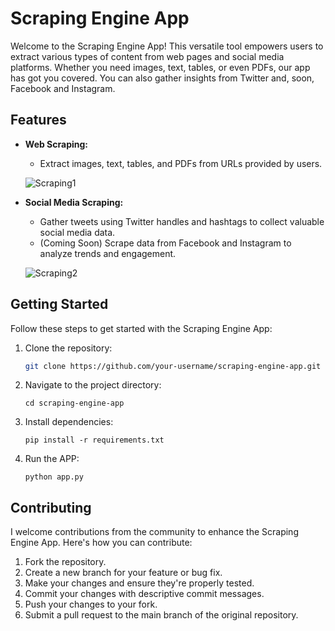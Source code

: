 # Scraping Engine App

Welcome to the Scraping Engine App! This versatile tool empowers users to extract various types of content from web pages and social media platforms. Whether you need images, text, tables, or even PDFs, our app has got you covered. You can also gather insights from Twitter and, soon, Facebook and Instagram.

## Features

- **Web Scraping:**
  - Extract images, text, tables, and PDFs from URLs provided by users.
 
    
  ![Scraping1](https://github.com/Raghav2305/web_scraping/assets/82498222/8513975b-89d9-4332-ba4a-38b708af4dcc)

  
- **Social Media Scraping:**
  - Gather tweets using Twitter handles and hashtags to collect valuable social media data.
  - (Coming Soon) Scrape data from Facebook and Instagram to analyze trends and engagement.
 
    
  ![Scraping2](https://github.com/Raghav2305/web_scraping/assets/82498222/0ed2dbc6-ec1f-43f4-98f7-2f897da2dce1)


## Getting Started

Follow these steps to get started with the Scraping Engine App:

1. Clone the repository:
   ```sh
   git clone https://github.com/your-username/scraping-engine-app.git

2. Navigate to the project directory:
   ```
   cd scraping-engine-app 
   ```
3. Install dependencies:
   ```
   pip install -r requirements.txt
   ```
4. Run the APP:
   ```
   python app.py
   ```

## Contributing

I welcome contributions from the community to enhance the Scraping Engine App. Here's how you can contribute:

1. Fork the repository.
2. Create a new branch for your feature or bug fix.
3. Make your changes and ensure they're properly tested.
4. Commit your changes with descriptive commit messages.
5. Push your changes to your fork.
6. Submit a pull request to the main branch of the original repository.
